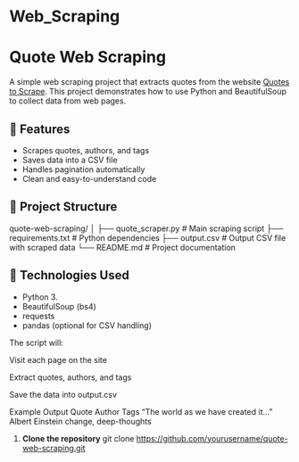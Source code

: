 # Web_Scraping
# Quote Web Scraping

A simple web scraping project that extracts quotes from the website [Quotes to Scrape](http://quotes.toscrape.com/). This project demonstrates how to use Python and BeautifulSoup to collect data from web pages.

## 📌 Features

- Scrapes quotes, authors, and tags
- Saves data into a CSV file
- Handles pagination automatically
- Clean and easy-to-understand code

## 📂 Project Structure

quote-web-scraping/
│
├── quote_scraper.py # Main scraping script
├── requirements.txt # Python dependencies
├── output.csv # Output CSV file with scraped data
└── README.md # Project documentation

## 🚀 Technologies Used

- Python 3.
- BeautifulSoup (bs4)
- requests
- pandas (optional for CSV handling)

The script will:

Visit each page on the site

Extract quotes, authors, and tags

Save the data into output.csv

Example Output
Quote	                               Author	                 Tags
“The world as we have created it…”	Albert Einstein	change, deep-thoughts

1. **Clone the repository**
   git clone https://github.com/yourusername/quote-web-scraping.git
   

